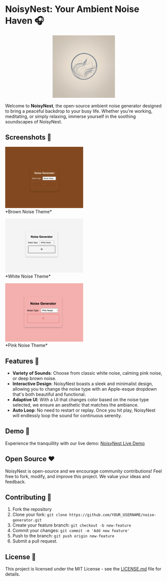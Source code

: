 # NoisyNest: Your Ambient Noise Haven 🎧

<p align="center">
  <img src="images/logo.png" alt="NoisyNest Logo" width="200"/>
</p>

Welcome to **NoisyNest**, the open-source ambient noise generator designed to bring a peaceful backdrop to your busy life. Whether you're working, meditating, or simply relaxing, immerse yourself in the soothing soundscapes of NoisyNest.

## Screenshots 📸

<p align="left">
  <img src="images/brown-noise.png" alt="Brown Noise" width="250"/><br>
  *Brown Noise Theme*
</p>

<p align="left">
  <img src="images/white-noise.png" alt="White Noise" width="250"/><br>
  *White Noise Theme*
</p>

<p align="left">
  <img src="images/pink-noise.png" alt="Pink Noise" width="250"/><br>
  *Pink Noise Theme*
</p>

## Features 🎵
- **Variety of Sounds**: Choose from classic white noise, calming pink noise, or deep brown noise.
- **Interactive Design**: NoisyNest boasts a sleek and minimalist design, allowing you to change the noise type with an Apple-esque dropdown that's both beautiful and functional.
- **Adaptive UI**: With a UI that changes color based on the noise type selected, we ensure an aesthetic that matches the ambiance.
- **Auto Loop**: No need to restart or replay. Once you hit play, NoisyNest will endlessly loop the sound for continuous serenity.

## Demo 🚀
Experience the tranquillity with our live demo: [NoisyNest Live Demo](https://kuczmama.github.io/noise-generator/)

## Open Source ❤️
NoisyNest is open-source and we encourage community contributions! Feel free to fork, modify, and improve this project. We value your ideas and feedback.

## Contributing 🤝
1. Fork the repository
2. Clone your fork: `git clone https://github.com/YOUR_USERNAME/noise-generator.git`
3. Create your feature branch: `git checkout -b new-feature`
4. Commit your changes: `git commit -m 'Add new feature'`
5. Push to the branch: `git push origin new-feature`
6. Submit a pull request.

## License 📜
This project is licensed under the MIT License - see the [LICENSE.md](LICENSE.md) file for details.
